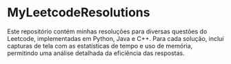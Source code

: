 # MyLeetcodeResolutions
Este repositório contém minhas resoluções para diversas questões do Leetcode, implementadas em Python, Java e C++. Para cada solução, incluí capturas de tela com as estatísticas de tempo e uso de memória, permitindo uma análise detalhada da eficiência das respostas.
